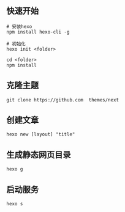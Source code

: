 ## 快速开始

```
# 安装hexo
npm install hexo-cli -g 

# 初始化
hexo init <folder>

cd <folder>
npm install
```
## 克隆主题
```
git clone https://github.com  themes/next
```
## 创建文章
```
hexo new [layout] "title"
```
## 生成静态网页目录
```
hexo g
```
## 启动服务
```
hexo s
```

